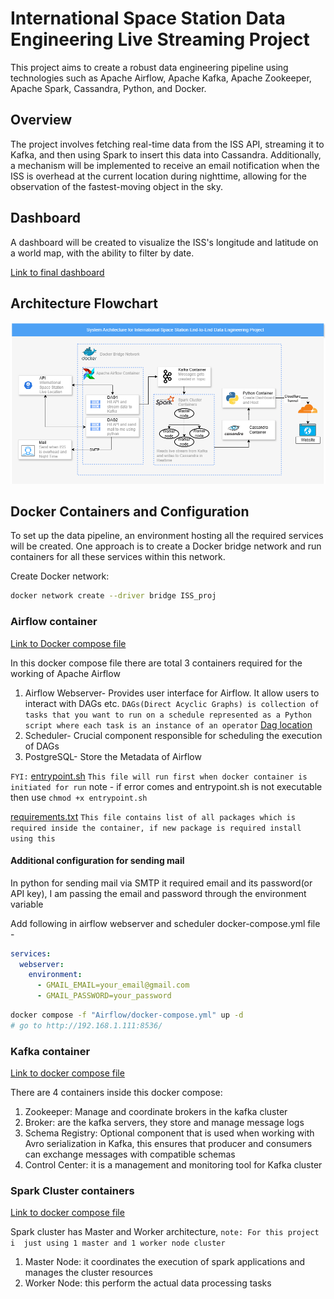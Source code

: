 # International Space Station Data Engineering Live Streaming Project

This project aims to create a robust data engineering pipeline using technologies such as Apache Airflow, Apache Kafka, Apache Zookeeper, Apache Spark, Cassandra, Python, and Docker.

## Overview

The project involves fetching real-time data from the ISS API, streaming it to Kafka, and then using Spark to insert this data into Cassandra. Additionally, a mechanism will be implemented to receive an email notification when the ISS is overhead at the current location during nighttime, allowing for the observation of the fastest-moving object in the sky.

## Dashboard

A dashboard will be created to visualize the ISS's longitude and latitude on a world map, with the ability to filter by date.

[Link to final dashboard](https://isspydash.prabshhs.in)

## Architecture Flowchart

![FLowchart](ISS_system_Architecture.png)

## Docker Containers and Configuration

To set up the data pipeline, an environment hosting all the required services will be created. One approach is to create a Docker bridge network and run containers for all these services within this network.

Create Docker network:

```bash
docker network create --driver bridge ISS_proj
```

### Airflow container

[Link to Docker compose file](Containers/Airflow/docker-compose.yml)

In this docker compose file there are total 3 containers required for the working of Apache Airflow

1. Airflow Webserver- Provides user interface for Airflow. It allow users to interact with DAGs etc. `DAGs(Direct Acyclic Graphs) is collection of tasks that you want to run on a schedule represented as a Python script where each task is an instance of an operator` [Dag location](Containers/Airflow/dags)
2. Scheduler- Crucial component responsible for scheduling the execution of DAGs
3. PostgreSQL- Store the Metadata of Airflow

`FYI:` [entrypoint.sh](Containers/Airflow/script/entrypoint.sh) `This file will run first when docker container is initiated for run` note - if error comes and entrypoint.sh is not executable then use `chmod +x entrypoint.sh`

[requirements.txt](Containers/Airflow/requirements.txt) `This file contains list of all packages which is required inside the container, if new package is required install using this`


#### Additional configuration for sending mail

In python for sending mail via SMTP it required email and its password(or API key), I am passing the email and password through the environment variable

Add following in airflow webserver and scheduler docker-compose.yml file -

```yml
services:
  webserver:
    environment:
      - GMAIL_EMAIL=your_email@gmail.com
      - GMAIL_PASSWORD=your_password
```


```bash
docker compose -f "Airflow/docker-compose.yml" up -d
# go to http://192.168.1.111:8536/
```

### Kafka container

[Link to docker compose file](Containers/Kafka/docker-compose.yml)

There are 4 containers inside this docker compose:

1. Zookeeper: Manage and coordinate brokers in the kafka cluster
2. Broker: are the kafka servers, they store and manage message logs
3. Schema Registry: Optional component that is used when working with Avro serialization in Kafka, this ensures that producer and consumers can exchange messages with compatible schemas
4. Control Center: it is a management and monitoring tool for Kafka cluster

### Spark Cluster containers

[Link to docker compose file](Containers/Spark/docker-compose.yml)

Spark cluster has Master and Worker architecture, `note: For this project i  just using 1 master and 1 worker node cluster`

1. Master Node: it coordinates the execution of spark applications and manages the cluster resources
2. Worker Node: this perform the actual data processing tasks


